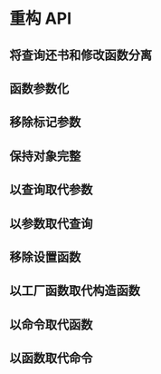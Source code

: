 # 重构 API

## 将查询还书和修改函数分离

## 函数参数化

## 移除标记参数

## 保持对象完整

## 以查询取代参数

## 以参数取代查询

## 移除设置函数

## 以工厂函数取代构造函数

## 以命令取代函数

## 以函数取代命令